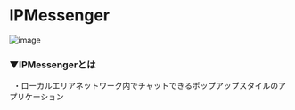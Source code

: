 # IPMessenger
![image](https://user-images.githubusercontent.com/81621944/211225254-34422279-712e-4df5-a51c-a7027819db0b.png)


### ▼IPMessengerとは
&ensp;・ローカルエリアネットワーク内でチャットできるポップアップスタイルのアプリケーション<br>
<br>
